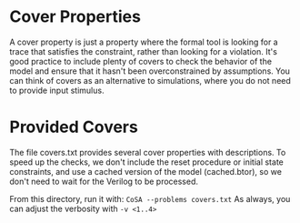 # Cover Properties

A cover property is just a property where the formal tool is looking for a trace that satisfies the constraint, rather than looking for a violation. It's good practice to include plenty of covers to check the behavior of the model and ensure that it hasn't been overconstrained by assumptions. You can think of covers as an alternative to simulations, where you do not need to provide input stimulus.

# Provided Covers

The file covers.txt provides several cover properties with descriptions. To speed up the checks, we don't include the reset procedure or initial state constraints, and use a cached version of the model (cached.btor), so we don't need to wait for the Verilog to be processed. 

From this directory, run it with: `CoSA --problems covers.txt`
As always, you can adjust the verbosity with `-v <1..4>`
